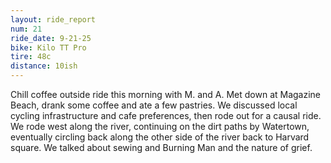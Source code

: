 ```yaml
---
layout: ride_report
num: 21
ride_date: 9-21-25
bike: Kilo TT Pro
tire: 48c
distance: 10ish
---
```


Chill coffee outside ride this morning with M. and A. Met down at Magazine Beach, drank some coffee and ate a few pastries. We discussed local cycling infrastructure and cafe preferences, then rode out for a causal ride. We rode west along the river, continuing on the dirt paths by Watertown, eventually circling back along the other side of the river back to Harvard square. We talked about sewing and Burning Man and the nature of grief.